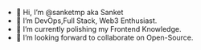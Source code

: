 - 👋 Hi, I’m @sanketmp aka Sanket
- 👀 I’m DevOps,Full Stack, Web3 Enthusiast.
- 🌱 I’m currently polishing my Frontend Knowledge.
- 💞️ I’m looking forward to collaborate on Open-Source.


<!---
sanketmp/sanketmp is a ✨ special ✨ repository because its `README.md` (this file) appears on your GitHub profile.
You can click the Preview link to take a look at your changes.
📫 Reach me at
--->
